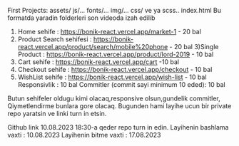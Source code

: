 First Projects: 
assets/
        js/...
        fonts/...
        img/...
        css/ ve ya scss..
        index.html 
Bu formatda yaradin folderleri son videoda izah edilib

1) Home sehife : https://bonik-react.vercel.app/market-1   -  20 bal
2) Product Search sehifesi : https://bonik-react.vercel.app/product/search/mobile%20phone - 20 bal 
3)Single Product : https://bonik-react.vercel.app/product/lord-2019  - 10 bal
4) Cart sehife :  https://bonik-react.vercel.app/cart   -10 bal
5) Checkout sehife  : https://bonik-react.vercel.app/checkout - 10 bal
6) WishList  sehife : https://bonik-react.vercel.app/wish-list - 10 bal
Responsivlik : 10 bal
Commitler (commit sayi minimum 10 eded): 10 bal

Butun sehifeler oldugu kimi olacaq,responsive olsun,gundelik commitler, Qiymetlendirme bunlara gore olacaq.
Bugunden hami layihe ucun bir private repo yaratsin ve linki turn in etsin.

Github link 10.08.2023 18:30-a qeder repo turn in edin.
Layihenin bashlama vaxti : 10.08.2023
Layihenin bitme vaxti :  17.08.2023
